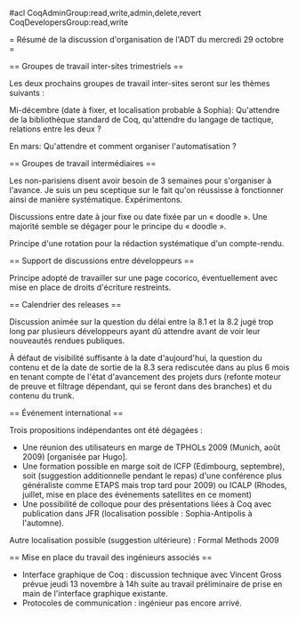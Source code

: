 #acl CoqAdminGroup:read,write,admin,delete,revert CoqDevelopersGroup:read,write

= Résumé de la discussion d'organisation de l'ADT du mercredi 29 octobre =

== Groupes de travail inter-sites trimestriels ==

Les deux prochains groupes de travail inter-sites seront sur les
thèmes suivants :

Mi-décembre (date à fixer, et localisation probable à Sophia):
  Qu'attendre de la bibliothèque standard de Coq, qu'attendre du
  langage de tactique, relations entre les deux ?

En mars: 
  Qu'attendre et comment organiser l'automatisation ?


== Groupes de travail intermédiaires ==

Les non-parisiens disent avoir besoin de 3 semaines pour s'organiser à
l'avance. Je suis un peu sceptique sur le fait qu'on réussisse à
fonctionner ainsi de manière systématique. Expérimentons.

Discussions entre date à jour fixe ou date fixée par un « doodle ». 
Une majorité semble se dégager pour le principe du « doodle ».

Principe d'une rotation pour la rédaction systématique d'un
compte-rendu.


== Support de discussions entre développeurs ==

Principe adopté de travailler sur une page cocorico, éventuellement
avec mise en place de droits d'écriture restreints.

== Calendrier des releases ==

Discussion animée sur la question du délai entre la 8.1 et la 8.2 jugé
trop long par plusieurs développeurs ayant dû attendre avant de voir
leur nouveautés rendues publiques. 

À défaut de visibilité suffisante à la date d'aujourd'hui, la question
du contenu et de la date de sortie de la 8.3 sera rediscutée dans
au plus 6 mois en tenant compte de l'état d'avancement des projets durs
(refonte moteur de preuve et filtrage dépendant, qui se feront dans
des branches) et du contenu du trunk.


== Événement international ==

Trois propositions indépendantes ont été dégagées :

 * Une réunion des utilisateurs en marge de TPHOLs 2009 (Munich, août 2009) [organisée par Hugo].
 * Une formation possible en marge soit de ICFP (Edimbourg, septembre), soit (suggestion additionnelle pendant le repas) d'une conférence plus généraliste comme ETAPS mais trop tard pour 2009) ou ICALP  (Rhodes, juillet, mise en place des événements satellites en ce moment)
 * Une possibilité de colloque pour des présentations liées à Coq avec  publication dans JFR (localisation possible : Sophia-Antipolis à  l'automne).

Autre localisation possible (suggestion ultérieure) : Formal Methods 2009


== Mise en place du travail des ingénieurs associés ==

 * Interface graphique de Coq : discussion technique avec Vincent Gross
  prévue jeudi 13 novembre à 14h suite au travail préliminaire de prise 
  en main de l'interface graphique existante.
 * Protocoles de communication : ingénieur pas encore arrivé.
